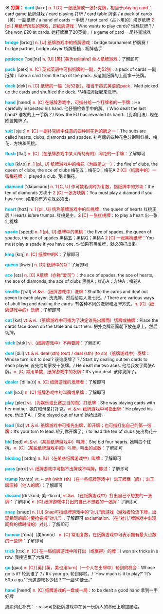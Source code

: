 ☀ <font color="red">**打牌：**</font>
<font color="sky blue">**card**</font> [kɑːd] 
<font color="#c00000">n. 1 [C] 一张纸牌或一张扑克牌，相当于playing card：</font>card game 纸牌游戏 / card playing 打牌 / card table 牌桌 / a pack of cards（英）一副纸牌 / a hand of cards 一手牌 / tarot card（占卜用的）塔罗纸牌 <font color="#c00000">2 [pl.] 用纸牌所玩的游戏，即纸牌游戏：</font>Who wants to play cards? 谁想玩牌？/ She won £20 at cards. 她打牌赢了20英镑。/ a game of card 一局扑克游戏

<font color="sky blue">**bridge**</font> [brɪdӡ] 
<font color="#c00000">n. [U] 纸牌游戏中的桥牌游戏：</font>bridge tournament 桥牌赛 / bridge partner, bridge player 桥牌搭档；桥牌选手

<font color="sky blue">**patience**</font> ['peiʃns] 
<font color="#c00000">n. [U] [英] [美为solitaire] 单人纸牌游戏：</font>了解即可

<font color="sky blue">**pack**</font> [pæk] 
<font color="#c00000">n. [C] 英式英语中可指纸牌的一副，为52张：</font>a pack of cards 一副纸牌 / Take a card from the top of the pack. 从这副纸牌的上面拿一张牌。
           
<font color="sky blue">**deck**</font> [dek]
<font color="#c00000">n. [C] 纸牌的一幅（为52张）。相当于英式英语的pack：</font>Matt picked up the cards and shuffled the deck. 马特把牌拢起来洗牌。
 
<font color="sky blue">**hand**</font> [hænd] 
<font color="#c00000">n. [C] 在纸牌游戏中，可指分给一个打牌者的一手牌：</font>He carefully inspected his hand. 他仔细检查手中的牌。/ Who dealt the last hand? 谁发的上一手牌？/ Now the EU has revealed its hand.（比喻用法）现在欧盟摊牌了。

<font color="sky blue">**suit**</font> [sju:t] 
<font color="#c00000">n. [C] 一副扑克牌中任意的四种同花色的牌之一：</font>The suits are called hearts, clubs, diamonds and spades. 扑克牌的四种花色分别叫红桃、梅花、方块和黑桃。
           
<font color="sky blue">**flush**</font> [flʌʃ]
<font color="#c00000">n. [C]（在纸牌游戏中某人所持有的）同花的一手牌：</font>了解即可
 
<font color="sky blue">**club**</font> [klʌb] 
<font color="#c00000">n. 1 [pl., U] 纸牌游戏中的梅花（为四组之一）：</font>the five of clubs, the queen of clubs, the ace of clubs 梅花五；梅花Q；梅花A <font color="#c00000">2 [C]（纸牌中的）一张梅花牌：</font>I played a club. 我出梅花。

<font color="sky blue">**diamond**</font> ['daɪəmənd] 
<font color="#c00000">n. 1 [C, U] 作可数名词时为复数，指纸牌中的方块：</font>the ten of diamonds 方块十 <font color="#c00000">2 [C] 一张方块牌：</font>You must play a diamond if you have one. 如果你有方块就必须出。 

<font color="sky blue">**heart**</font> [hɑːt] 
<font color="#c00000">n. 1 [pl., U] 统称纸牌游戏中的红桃牌：</font>the queen of hearts 红桃王后 / Hearts is/are trumps. 红桃是主。<font color="#c00000">2 [C] 一张红桃牌：</font>to play a heart 出一张红桃牌

<font color="sky blue">**spade**</font> [speɪd] 
<font color="#c00000">n. 1 [pl., U] 纸牌中的黑桃：</font>the five of spades, the queen of spades, the ace of spades 黑桃五；黑桃Q；黑桃A <font color="#c00000">2 [C] 一张黑桃纸牌：</font>You must play a spade if you have one. 你如果有黑桃牌，就必须打出来。

<font color="sky blue">**king**</font> [kɪŋ] 
<font color="#c00000">n. [C] 纸牌中的K：</font>了解即可

<font color="sky blue">**queen**</font> [kwi:n] 
<font color="#c00000">n. [C] 纸牌中的Q：</font>了解即可
           
<font color="sky blue">**ace**</font> [eɪs]
<font color="#c00000">n. [C] A纸牌（亦称“爱司”）：</font>the ace of spades, the ace of hearts, the ace of diamonds, the ace of clubs 黑桃A；红心A；方块A；梅花A
           
<font color="sky blue">**shuffle**</font> [ˈʃʌfl]
<font color="#c00000">vt.&vi.（纸牌游戏中）洗牌：</font>Shuffle the cards and deal out seven to each player. 洗洗牌，然后给每人发七张。/ There are various ways of shuffling and dealing the cards. 有各种不同的洗牌和发牌方式。<font color="#c00000">n. [C]（纸牌游戏中的）洗牌：</font>了解即可

<font color="sky blue">**cut**</font> [kʌt] 
<font color="#c00000">vt.＆vi.（纸牌游戏中可指为了决定谁先出牌而）切牌或抽牌：</font>Place the cards face down on the table and cut them. 把扑克牌正面朝下放在桌上，然后切牌。

<font color="sky blue">**stick**</font> [stɪk] 
<font color="#c00000">vi.（纸牌游戏中）不再要牌：</font>了解即可

<font color="sky blue">**deal**</font> [di:l] 
<font color="#c00000">vt.＆vi. deal (sth) (out) / deal (sth) (to sb)（纸牌游戏中）发牌：</font>Whose turn is it to deal? 该谁发牌了？/ Start by dealing out ten cards to each player. 首先给每家发十张牌。/ He dealt me two aces. 他给我发了两张A牌。<font color="#c00000">n. [C] 常用单数，纸牌游戏中的发牌：</font>It’s your deal. 该你发牌了。
           
<font color="sky blue">**dealer**</font> [ˈdi:lə(r)]
<font color="#c00000">n. [C] 纸牌游戏的发牌者：</font>了解即可

<font color="sky blue">**call**</font> [kɔ:l] 
<font color="#c00000">n. [C] 纸牌游戏中的叫牌或吊牌：</font>了解即可

<font color="sky blue">**play**</font> [pleɪ] 
<font color="#c00000">vt.（为娱乐或比赛之目的而）打纸牌：</font>She was playing cards with her mother. 她在和母亲打扑克。<font color="#c00000">vt.＆vi. 纸牌游戏中可指出牌：</font>He played his ace. 他出了A。/ She played out of turn! 她抢出牌。

<font color="sky blue">**lead**</font> [li:d] 
<font color="#c00000">vt.＆vi. 纸牌游戏中可指先出牌，即开牌；也可指打出自己的第一张牌：</font>It’s your turn to lead. 轮到你开牌了。/ to lead the ten of clubs 先出梅花十

<font color="sky blue">**bid**</font> [bɪd] 
<font color="#c00000">vt.＆vi.（某些纸牌游戏中）叫牌：</font>She bid four hearts. 她叫四个红桃。<font color="#c00000">n. [C]（某些纸牌游戏中的）叫牌，叫出的点数：</font>了解即可
           
<font color="sky blue">**bidding**</font> [ˈbɪdɪŋ]
<font color="#c00000">n. [U]（在某些纸牌游戏中）叫牌：</font>了解即可
 
<font color="sky blue">**pass**</font> [pɑːs] 
<font color="#c00000">vi. 纸牌游戏中可指不出牌或不叫牌，即过：</font>了解即可
                    
<font color="sky blue">**trump**</font> [trʌmp]
<font color="#c00000">vt. ~ sth (with sth)（在一些纸牌游戏中）出王牌赢（牌）；出王牌压掉（他人的牌）：</font>了解即可
             
<font color="sky blue">**discard**</font> [dɪsˈkɑ:d; 美 -ˈkɑ:rd]
<font color="#c00000">vt.&vi.（在纸牌游戏中）打出自己不想要的一张牌：</font>了解即可 <font color="#c00000">n. [C] 纸牌游戏中打出的自己不想要的一张牌：</font>了解即可

<font color="sky blue">**snap**</font> [snæp]
<font color="#c00000">n. [U] Snap可指纸牌游戏中的“对儿”牌游戏（游戏者轮流下牌，出现相同的牌时要抢先喊“对儿”）：</font>了解即可 <font color="#c00000">exclamation.（在“对儿”牌游戏中出现同样的牌时喊的）对儿：</font>了解即可

<font color="sky blue">**honour**</font> ['ɒnə]（美honor）
<font color="#c00000">n. [C] 常用复数，在纸牌游戏中可表示拥有最大点数的一些牌：</font>了解即可

<font color="sky blue">**trick**</font> [trɪk] 
<font color="#c00000">n. [C] 在一局纸牌游戏中所打出（或赢得）的牌：</font>I won six tricks in a row. 我接连赢了六墩牌。

<font color="sky blue">**go**</font> [ɡəʊ] 
<font color="#c00000">n. [C] [英] [英，美也用turn]（一个人在出牌中）轮到的机会：</font>Whose go is it? 轮到谁了？/ It’s your go. 轮到你啦。/ ‘How much is it to play?’ ‘It’s 50p a go.’ “玩这游戏多少钱？”“一盘50便士。”

<font color="sky blue">**hand**</font> [hænd] 
<font color="#c00000">n. [C] 纸牌游戏的一盘或一局：</font>to be dealt a good hand 拿到一手好牌

周边词汇补充：
· raise可指纸牌游戏中在另一玩牌人的基础上增加赌注。
